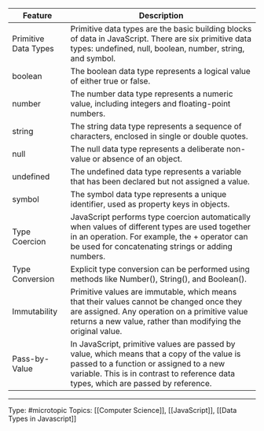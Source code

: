 | Feature              | Description                                                                                                                                                                                                                  |
| -------------------- | ---------------------------------------------------------------------------------------------------------------------------------------------------------------------------------------------------------------------------- |
| Primitive Data Types | Primitive data types are the basic building blocks of data in JavaScript. There are six primitive data types: undefined, null, boolean, number, string, and symbol.                                                          |
| boolean              | The boolean data type represents a logical value of either true or false.                                                                                                                                                    |
| number               | The number data type represents a numeric value, including integers and floating-point numbers.                                                                                                                              |
| string               | The string data type represents a sequence of characters, enclosed in single or double quotes.                                                                                                                               |
| null                 | The null data type represents a deliberate non-value or absence of an object.                                                                                                                                                |
| undefined            | The undefined data type represents a variable that has been declared but not assigned a value.                                                                                                                               |
| symbol               | The symbol data type represents a unique identifier, used as property keys in objects.                                                                                                                                       |
| Type Coercion        | JavaScript performs type coercion automatically when values of different types are used together in an operation. For example, the + operator can be used for concatenating strings or adding numbers.                       |
| Type Conversion      | Explicit type conversion can be performed using methods like Number(), String(), and Boolean().                                                                                                                              |
| Immutability         | Primitive values are immutable, which means that their values cannot be changed once they are assigned. Any operation on a primitive value returns a new value, rather than modifying the original value.                    |
| Pass-by-Value        | In JavaScript, primitive values are passed by value, which means that a copy of the value is passed to a function or assigned to a new variable. This is in contrast to reference data types, which are passed by reference. |

___
Type: #microtopic 
Topics: [[Computer Science]], [[JavaScript]], [[Data Types in Javascript]]

